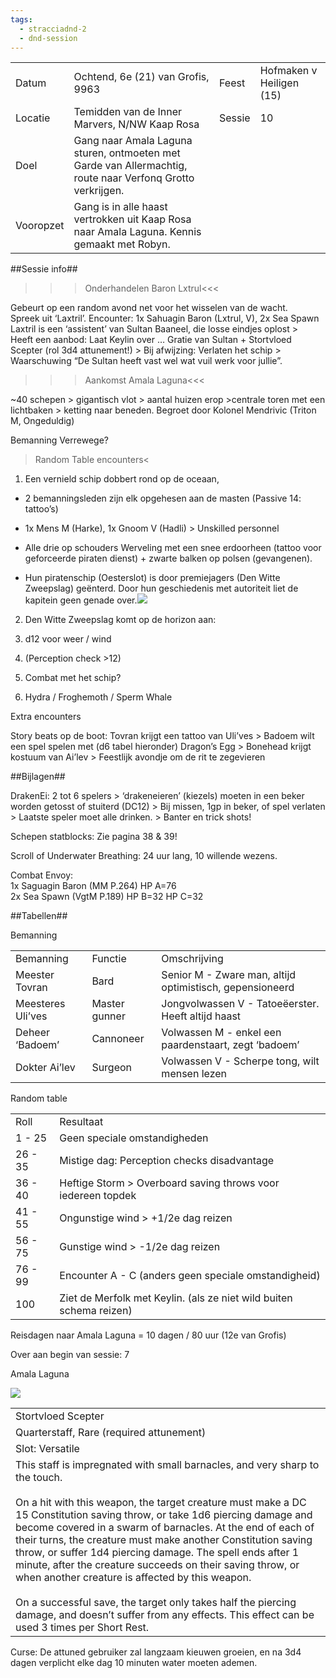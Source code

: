 ```yaml
---
tags:
  - stracciadnd-2
  - dnd-session
---
```

|           |                                                                                                            |        |                          |
| --------- | ---------------------------------------------------------------------------------------------------------- | ------ | ------------------------ |
| Datum     | Ochtend, 6e (21) van Grofis, 9963                                                                          | Feest  | Hofmaken v Heiligen (15) |
| Locatie   | Temidden van de Inner Marvers, N/NW Kaap Rosa                                                              | Sessie | 10                       |
| Doel      | Gang naar Amala Laguna sturen, ontmoeten met Garde van Allermachtig, route naar Verfonq Grotto verkrijgen. |        |                          |
| Vooropzet | Gang is in alle haast vertrokken uit Kaap Rosa naar Amala Laguna. Kennis gemaakt met Robyn.                |        |                          |

  

##Sessie info##

>>>Onderhandelen Baron Lxtrul<<<

Gebeurt op een random avond net voor het wisselen van de wacht.  
Spreek uit ‘Laxtril’. Encounter: 1x Sahuagin Baron (Lxtrul, V), 2x Sea Spawn  
Laxtril is een ‘assistent’ van Sultan Baaneel, die losse eindjes oplost >  
Heeft een aanbod: Laat Keylin over … Gratie van Sultan + Stortvloed Scepter (rol 3d4 attunement!) > Bij afwijzing: Verlaten het schip > Waarschuwing “De Sultan heeft vast wel wat vuil werk voor jullie”.

  

>>>Aankomst Amala Laguna<<<

~40 schepen > gigantisch vlot > aantal huizen erop >centrale toren met een lichtbaken > ketting naar beneden. Begroet door Kolonel Mendrivic (Triton M, Ongeduldig)

Bemanning Verrewege?

  

>Random Table encounters<

1. Een vernield schip dobbert rond op de oceaan,
    

- 2 bemanningsleden zijn elk opgehesen aan de masten (Passive 14: tattoo’s)

- 1x Mens M (Harke), 1x Gnoom V (Hadli) > Unskilled personnel

- Alle drie op schouders Werveling met een snee erdoorheen (tattoo voor geforceerde piraten dienst) + zwarte balken op polsen (gevangenen).

- Hun piratenschip (Oesterslot) is door premiejagers (Den Witte Zweepslag) geënterd. Door hun geschiedenis met autoriteit liet de kapitein geen genade over.![](https://lh6.googleusercontent.com/ztckfkCG3Recg1iZUaxqdJUNnYMUWCjJZ9ugDTQdwQN12udOueN9DBrUzeGLtRXacTILM74LkoHNHUVmLB2VJDigIez5vT1yxrLDUmS4QqQOyaKfBtshwRgroafLqZPhpqwcdXn6Z2-0q7MhNRtR)

2. Den Witte Zweepslag komt op de horizon aan:
    

1. d12 voor weer / wind
    
2. (Perception check >12)
    
3. Combat met het schip?
    

4. Hydra / Froghemoth / Sperm Whale
    

  

Extra encounters

Story beats op de boot: Tovran krijgt een tattoo van Uli’ves > Badoem wilt een spel spelen met (d6 tabel hieronder) Dragon’s Egg > Bonehead krijgt kostuum van Ai’lev > Feestlijk avondje om de rit te zegevieren

##Bijlagen##

DrakenEi: 2 tot 6 spelers > ‘drakeneieren’ (kiezels) moeten in een beker worden getosst of stuiterd (DC12) > Bij missen, 1gp in beker, of spel verlaten > Laatste speler moet alle drinken. > Banter en trick shots!

Schepen statblocks: Zie pagina 38 & 39!

Scroll of Underwater Breathing: 24 uur lang, 10 willende wezens.

Combat Envoy:  
1x Saguagin Baron (MM P.264) HP A=76  
2x Sea Spawn (VgtM P.189) HP B=32 HP C=32

  

##Tabellen##

Bemanning

|   |   |   |
|---|---|---|
|Bemanning|Functie|Omschrijving|
|Meester Tovran|Bard|Senior M - Zware man, altijd optimistisch, gepensioneerd|
|Meesteres Uli’ves|Master gunner|Jongvolwassen V - Tatoeëerster. Heeft altijd haast|
|Deheer ‘Badoem’|Cannoneer|Volwassen M - enkel een paardenstaart, zegt ‘badoem’|
|Dokter Ai’lev|Surgeon|Volwassen V - Scherpe tong, wilt mensen lezen|

  

Random table

|   |   |
|---|---|
|Roll|Resultaat|
|1 - 25|Geen speciale omstandigheden|
|26 - 35|Mistige dag: Perception checks disadvantage|
|36 - 40|Heftige Storm > Overboard saving throws voor iedereen topdek|
|41 - 55|Ongunstige wind > +1/2e dag reizen|
|56 - 75|Gunstige wind > -1/2e dag reizen|
|76 - 99|Encounter A - C (anders geen speciale omstandigheid)|
|100|Ziet de Merfolk met Keylin. (als ze niet wild buiten schema reizen)|

Reisdagen naar Amala Laguna = 10 dagen / 80 uur (12e van Grofis)

Over aan begin van sessie: 7

  

Amala Laguna

![](https://lh6.googleusercontent.com/Vp0BCnfFO2ERd0teNXz6u0LAfF3RKwvmCjqCp_XtFLp_quCsHg4t2ZJT1Bya-oBHQtsAeI5Rf0BLY6r7lZjagdthN7yCsKY4jC1q2nQz22vxGzHHM3FVsQTn_pOW5-Efrpi8tvCbjSsJIG7Cm592)

  

|   |
|---|
|Stortvloed Scepter|
|Quarterstaff, Rare (required attunement)|
|Slot: Versatile|
|This staff is impregnated with small barnacles, and very sharp to the touch. <br><br>On a hit with this weapon, the target creature must make a DC 15 Constitution saving throw, or take 1d6 piercing damage and become covered in a swarm of barnacles. At the end of each of their turns, the creature must make another Constitution saving throw, or suffer 1d4 piercing damage. The spell ends after 1 minute, after the creature succeeds on their saving throw, or when another creature is affected by this weapon. <br><br>On a successful save, the target only takes half the piercing damage, and doesn’t suffer from any effects. This effect can be used 3 times per Short Rest.|

Curse: De attuned gebruiker zal langzaam kieuwen groeien, en na 3d4 dagen verplicht elke dag 10 minuten water moeten ademen.